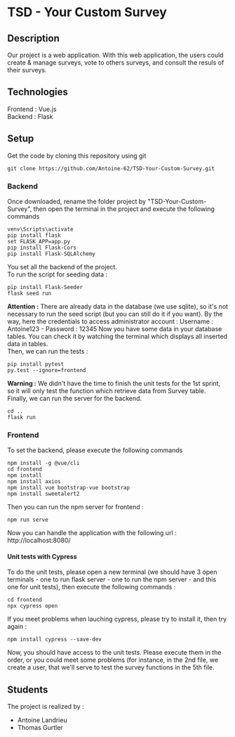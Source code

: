 # TSD - Your Custom Survey

## Description

Our project is a web application. With this web application, the users could create & manage surveys, vote to others surveys, and consult the resuls of their surveys.

## Technologies

Frontend : Vue.js  
Backend : Flask

## Setup

Get the code by cloning this repository using git

```
git clone https://github.com/Antoine-62/TSD-Your-Custom-Survey.git
```
### Backend

Once downloaded, rename the folder project by "TSD-Your-Custom-Survey", then open the terminal in the project and execute the following commands
```
venv\Scripts\activate
pip install flask
set FLASK_APP=app.py
pip install Flask-Cors
pip install Flask-SQLAlchemy
```
You set all the backend of the project.  
To run the script for seeding data :

```
pip install Flask-Seeder
flask seed run
```
**Attention :** There are already data in the database (we use sqlite), so it's not necessary to run the seed script (but you can still do it if you want). By the way, here the credentials to access administrator account : Username : Antoine123 - Password : 12345 
Now you have some data in your database tables. You can check it by watching the terminal which displays all inserted data in tables.  
Then, we can run the tests :
```
pip install pytest
py.test --ignore=frontend
```
**Warning :** We didn't have the time to finish the unit tests for the 1st sprint, so it will only test the function which retrieve data from Survey table.   
Finally, we can run the server for the backend.
```
cd ..
flask run
```

### Frontend
To set the backend, please execute the following commands
```
npm install -g @vue/cli
cd frontend
npm install
npm install axios
npm install vue bootstrap-vue bootstrap
npm install sweetalert2
```

Then you can run the npm server for frontend :
```
npm run serve
```
Now you can handle the application with the following url : http://localhost:8080/
#### Unit tests with Cypress

To do the unit tests, please open a new terminal (we should have 3 open terminals - one to run flask server - one to run the npm server - and this one for unit tests), then execute the following commands :
```
cd frontend
npx cypress open
```

If you meet problems when lauching cypress, please try to install it, then try again :
```
npm install cypress --save-dev
```
Now, you should have access to the unit tests. Please execute them in the order, or you could meet some problems (for instance, in the 2nd file, we create a user, that we'll serve to test the survey functions in the 5th file.


## Students
The project is realized by :
* Antoine Landrieu
* Thomas Gurtler
